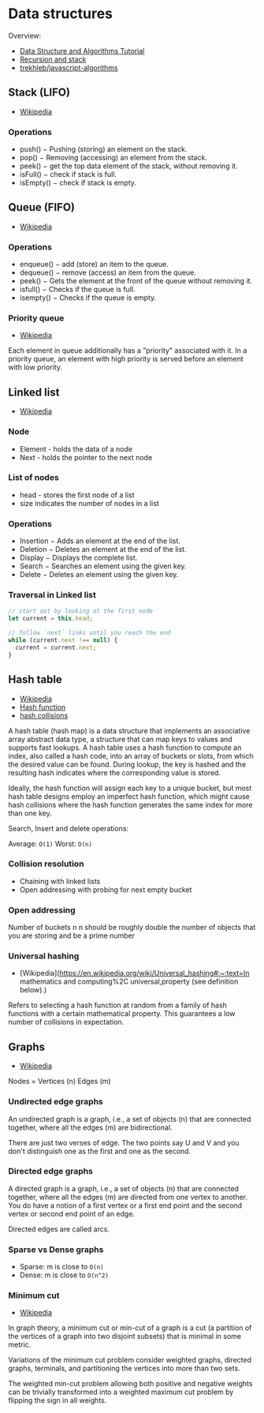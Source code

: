 # Data structures

Overview:

- [Data Structure and Algorithms Tutorial](https://www.tutorialspoint.com/data_structures_algorithms/index.htm)
- [Recursion and stack](https://javascript.info/recursion)
- [trekhleb/javascript-algorithms](https://github.com/trekhleb/javascript-algorithms)

## Stack (LIFO)

- [Wikipedia](<https://en.wikipedia.org/wiki/Stack_(abstract_data_type)>)

### Operations

- push() − Pushing (storing) an element on the stack.
- pop() − Removing (accessing) an element from the stack.
- peek() − get the top data element of the stack, without removing it.
- isFull() − check if stack is full.
- isEmpty() − check if stack is empty.

## Queue (FIFO)

- [Wikipedia](<https://en.wikipedia.org/wiki/Queue_(abstract_data_type)>)

### Operations

- enqueue() − add (store) an item to the queue.
- dequeue() − remove (access) an item from the queue.
- peek() − Gets the element at the front of the queue without removing it.
- isfull() − Checks if the queue is full.
- isempty() − Checks if the queue is empty.

### Priority queue

- [Wikipedia](https://en.wikipedia.org/wiki/Priority_queue)

Each element in queue additionally has a "priority" associated with it. In a priority queue, an element with high
priority is served before an element with low priority.

## Linked list

- [Wikipedia](https://en.wikipedia.org/wiki/Linked_list)

### Node

- Element - holds the data of a node
- Next - holds the pointer to the next node

### List of nodes

- head - stores the first node of a list
- size indicates the number of nodes in a list

### Operations

- Insertion − Adds an element at the end of the list.
- Deletion − Deletes an element at the end of the list.
- Display − Displays the complete list.
- Search − Searches an element using the given key.
- Delete − Deletes an element using the given key.

### Traversal in Linked list

```js
// start out by looking at the first node
let current = this.head;

// follow `next` links until you reach the end
while (current.next !== null) {
  current = current.next;
}
```

## Hash table

- [Wikipedia](https://en.wikipedia.org/wiki/Hash_table)
- [Hash function](https://en.wikipedia.org/wiki/Hash_function)
- [hash collisions](<https://en.wikipedia.org/wiki/Collision_(computer_science)>)

A hash table (hash map) is a data structure that implements an associative array abstract data type, a structure that
can map keys to values and supports fast lookups. A hash table uses a hash function to compute an index, also called a
hash code, into an array of buckets or slots, from which the desired value can be found. During lookup, the key is
hashed and the resulting hash indicates where the corresponding value is stored.

Ideally, the hash function will assign each key to a unique bucket, but most hash table designs employ an imperfect hash
function, which might cause hash collisions where the hash function generates the same index for more than one key.

Search, Insert and delete operations:

Average: `O(1)`
Worst: `O(n)`

### Collision resolution

- Chaining with linked lists
- Open addressing with probing for next empty bucket

### Open addressing

Number of buckets n n should be roughly double the number of objects that you are storing and be a prime number

### Universal hashing

- [Wikipedia](https://en.wikipedia.org/wiki/Universal_hashing#:~:text=In mathematics and computing%2C universal,property (see definition below).)

Refers to selecting a hash function at random from a family of hash functions with a certain mathematical property. This
guarantees a low number of collisions in expectation.

## Graphs

- [Wikipedia](<https://en.wikipedia.org/wiki/Graph_(abstract_data_type)>)

Nodes = Vertices (n)
Edges (m)

### Undirected edge graphs

An undirected graph is a graph, i.e., a set of objects (n) that are connected together, where all the edges (m) are
bidirectional.

There are just two verses of edge. The two points say U and V and you don't distinguish one as the first and one as the
second.

### Directed edge graphs

A directed graph is a graph, i.e., a set of objects (n) that are connected together, where all the edges (m) are
directed from one vertex to another. You do have a notion of a first vertex or a first end point and the second vertex
or second end point of an edge.

Directed edges are called arcs.

### Sparse vs Dense graphs

- Sparse: m is close to `O(n)`
- Dense: m is close to `O(n^2)`

### Minimum cut

- [Wikipedia](https://en.wikipedia.org/wiki/Minimum_cut)

In graph theory, a minimum cut or min-cut of a graph is a cut (a partition of the vertices of a graph into two disjoint
subsets) that is minimal in some metric.

Variations of the minimum cut problem consider weighted graphs, directed graphs, terminals, and partitioning the
vertices into more than two sets.

The weighted min-cut problem allowing both positive and negative weights can be trivially transformed into a weighted
maximum cut problem by flipping the sign in all weights.
